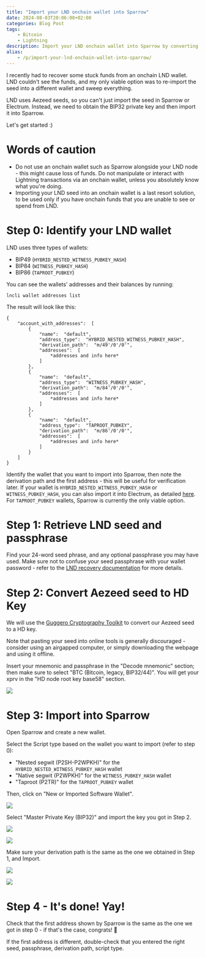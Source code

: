 ```yaml
---
title: "Import your LND onchain wallet into Sparrow"
date: 2024-08-03T20:06:08+02:00
categories: Blog Post
tags:
    - Bitcoin
    - Lightning
description: Import your LND onchain wallet into Sparrow by converting your Aezeed seed to a BIP32 key.
alias:
    - /p/import-your-lnd-onchain-wallet-into-sparrow/
---
```


I recently had to recover some stuck funds from an onchain LND wallet. LND couldn't see the funds, and my only viable option was to re-import the seed into a different wallet and sweep everything.

LND uses Aezeed seeds, so you can't just import the seed in Sparrow or Electrum. Instead, we need to obtain the BIP32 private key and then import it into Sparrow.

Let's get started :)

# Words of caution

- Do not use an onchain wallet such as Sparrow alongside your LND node - this might cause loss of funds. Do not manipulate or interact with Lightning transactions via an onchain wallet, unless you absolutely know what you're doing.
- Importing your LND seed into an onchain wallet is a last resort solution, to be used only if you have onchain funds that you are unable to see or spend from LND.

# Step 0: Identify your LND wallet

LND uses three types of wallets:

- BIP49 (`HYBRID_NESTED_WITNESS_PUBKEY_HASH`)
- BIP84 (`WITNESS_PUBKEY_HASH`)
- BIP86 (`TAPROOT_PUBKEY`)

You can see the wallets' addresses and their balances by running:

```
lncli wallet addresses list
```

The result will look like this:

```
{
    "account_with_addresses":  [
        {
            "name":  "default",
            "address_type":  "HYBRID_NESTED_WITNESS_PUBKEY_HASH",
            "derivation_path":  "m/49'/0'/0'",
            "addresses":  [
                *addresses and info here*
            ]
        },
        {
            "name":  "default",
            "address_type":  "WITNESS_PUBKEY_HASH",
            "derivation_path":  "m/84'/0'/0'",
            "addresses":  [
                *addresses and info here*
            ]
        },
        {
            "name":  "default",
            "address_type":  "TAPROOT_PUBKEY",
            "derivation_path":  "m/86'/0'/0'",
            "addresses":  [
                *addresses and info here*
            ]
        }
    ]
}
```

Identify the wallet that you want to import into Sparrow, then note the derivation path and the first address - this will be useful for verification later. If your wallet is `HYBRID_NESTED_WITNESS_PUBKEY_HASH` or `WITNESS_PUBKEY_HASH`, you can also import it into Electrum, as detailed [here](https://www.lightningnode.info/technicals/restorelndonchainfundsinelectrum). For `TAPROOT_PUBKEY` wallets, Sparrow is currently the only viable option.

# Step 1: Retrieve LND seed and passphrase

Find your 24-word seed phrase, and any optional passphrase you may have used.
Make sure not to confuse your seed passphrase with your wallet password - refer to the [LND recovery documentation](https://github.com/lightningnetwork/lnd/blob/master/docs/recovery.md#wallet-and-seed-passphrases) for more details.

# Step 2: Convert Aezeed seed to HD Key

We will use the [Guggero Cryptography Toolkit](https://guggero.github.io/cryptography-toolkit/#!/aezeed) to convert our Aezeed seed to a HD key.

Note that pasting your seed into online tools is generally discouraged - consider using an airgapped computer, or simply downloading the webpage and using it offline.

Insert your mnemonic and passphrase in the "Decode mnemonic" section; then make sure to select "BTC (Bitcoin, legacy, BIP32/44)". You will get your xprv in the "HD node root key base58" section.

![](guggero.png)

# Step 3: Import into Sparrow

Open Sparrow and create a new wallet. 

Select the Script type based on the wallet you want to import (refer to step 0):
- "Nested segwit (P2SH-P2WPKH)" for the `HYBRID_NESTED_WITNESS_PUBKEY_HASH` wallet
- "Native segwit (P2WPKH)" for the `WITNESS_PUBKEY_HASH` wallet
- "Taproot (P2TR)" for the `TAPROOT_PUBKEY` wallet

Then, click on "New or Imported Software Wallet". 

![](sparrow1.png)

Select "Master Private Key (BIP32)" and import the key you got in Step 2.

![](sparrow2.png)

![](sparrow3.png)

Make sure your derivation path is the same as the one we obtained in Step 1, and Import.

![](sparrow4.png)

![](sparrow5.png)

# Step 4 - It's done! Yay!

Check that the first address shown by Sparrow is the same as the one we got in step 0 - if that's the case, congrats! 🎉

If the first address is different, double-check that you entered the right seed, passphrase, derivation path, script type.
